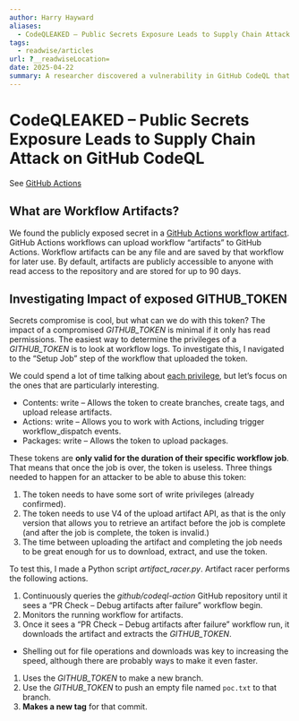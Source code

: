 ```yaml
---
author: Harry Hayward
aliases:
  - CodeQLEAKED – Public Secrets Exposure Leads to Supply Chain Attack on GitHub CodeQL
tags:
  - readwise/articles
url: ?__readwiseLocation=
date: 2025-04-22
summary: A researcher discovered a vulnerability in GitHub CodeQL that allows attackers to exploit publicly exposed secrets, specifically the GITHUB_TOKEN, to execute malicious code in workflows. This could lead to the theft of source code and sensitive information from private repositories. To mitigate risks, it's recommended to limit artifact uploads, restrict token permissions, and scan for secrets before uploading.
---
```

# CodeQLEAKED – Public Secrets Exposure Leads to Supply Chain Attack on GitHub CodeQL

See [GitHub Actions](../../Dev,%20ICT%20&%20Cybersec/Dev,%20scripting%20&%20OS/GitHub%20Actions.md)

## What are Workflow Artifacts?

We found the publicly exposed secret in a [GitHub Actions workflow artifact](https://docs.github.com/en/actions/writing-workflows/choosing-what-your-workflow-does/storing-and-sharing-data-from-a-workflow).
GitHub Actions workflows can upload workflow “artifacts” to GitHub Actions. Workflow artifacts can be any file and are saved by that workflow for later use. By default, artifacts are publicly accessible to anyone with read access to the repository and are stored for up to 90 days. [](https://read.readwise.io/read/01jsef5r79428nrzs66qde3w8j)

## Investigating Impact of exposed GITHUB_TOKEN

Secrets compromise is cool, but what can we do with this token? The impact of a compromised *GITHUB_TOKEN* is minimal if it only has read permissions.
The easiest way to determine the privileges of a *GITHUB_TOKEN* is to look at workflow logs. To investigate this, I navigated to the “Setup Job” step of the workflow that uploaded the token. [](https://read.readwise.io/read/01jsef8m92mtdzbcaf0pmyc85j)

We could spend a lot of time talking about [each privilege](https://docs.github.com/en/actions/writing-workflows/choosing-what-your-workflow-does/controlling-permissions-for-github_token), but let’s focus on the ones that are particularly interesting.

- Contents: write – Allows the token to create branches, create tags, and upload release artifacts. 
- Actions: write – Allows you to work with Actions, including trigger workflow_dispatch events. 
- Packages: write – Allows the token to upload packages. [](https://read.readwise.io/read/01jsef95y55xmzqdagf4xkesyk)

These tokens are **only valid for the duration of their specific workflow job**. That means that once the job is over, the token is useless. Three things needed to happen for an attacker to be able to abuse this token:
1. The token needs to have some sort of write privileges (already confirmed).
2. The token needs to use V4 of the upload artifact API, as that is the only version that allows you to retrieve an artifact before the job is complete (and after the job is complete, the token is invalid.)
3. The time between uploading the artifact and completing the job needs to be great enough for us to download, extract, and use the token. [](https://read.readwise.io/read/01jsefacp1qer17h18ajdg9h3d)

To test this, I made a Python script *artifact_racer.py*. Artifact racer performs the following actions.
1. Continuously queries the *github/codeql-action* GitHub repository until it sees a “PR Check – Debug artifacts after failure” workflow begin.
2. Monitors the running workflow for artifacts.
3. Once it sees a “PR Check – Debug artifacts after failure” workflow run, it downloads the artifact and extracts the *GITHUB_TOKEN*.
- Shelling out for file operations and downloads was key to increasing the speed, although there are probably ways to make it even faster.
1. Uses the *GITHUB_TOKEN* to make a new branch.
2. Use the *GITHUB_TOKEN* to push an empty file named `poc.txt` to that branch.
3. **Makes a new tag** for that commit. [](https://read.readwise.io/read/01jsefdcw9f7x7166ftbtkqj4k)